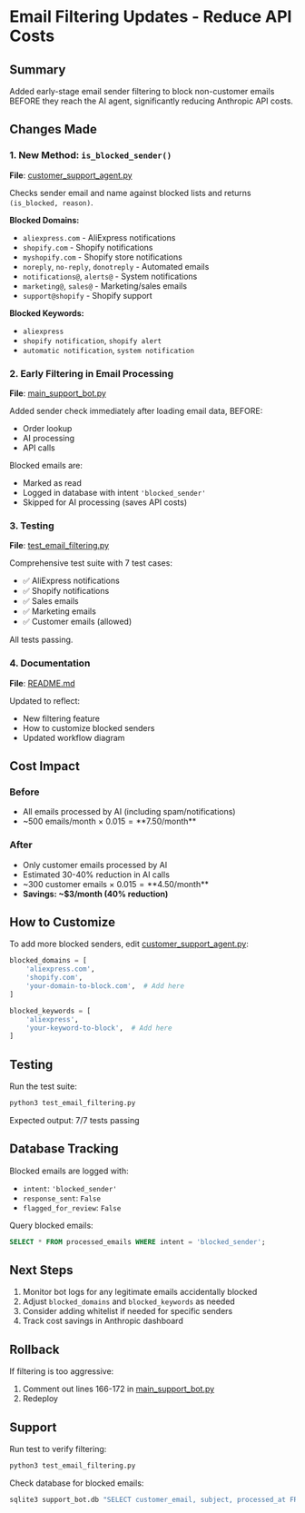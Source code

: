 # Email Filtering Updates - Reduce API Costs

## Summary
Added early-stage email sender filtering to block non-customer emails BEFORE they reach the AI agent, significantly reducing Anthropic API costs.

## Changes Made

### 1. New Method: `is_blocked_sender()`
**File**: [customer_support_agent.py](customer_support_agent.py:95)

Checks sender email and name against blocked lists and returns `(is_blocked, reason)`.

**Blocked Domains:**
- `aliexpress.com` - AliExpress notifications
- `shopify.com` - Shopify notifications
- `myshopify.com` - Shopify store notifications
- `noreply`, `no-reply`, `donotreply` - Automated emails
- `notifications@`, `alerts@` - System notifications
- `marketing@`, `sales@` - Marketing/sales emails
- `support@shopify` - Shopify support

**Blocked Keywords:**
- `aliexpress`
- `shopify notification`, `shopify alert`
- `automatic notification`, `system notification`

### 2. Early Filtering in Email Processing
**File**: [main_support_bot.py](main_support_bot.py:166)

Added sender check immediately after loading email data, BEFORE:
- Order lookup
- AI processing
- API calls

Blocked emails are:
- Marked as read
- Logged in database with intent `'blocked_sender'`
- Skipped for AI processing (saves API costs)

### 3. Testing
**File**: [test_email_filtering.py](test_email_filtering.py)

Comprehensive test suite with 7 test cases:
- ✅ AliExpress notifications
- ✅ Shopify notifications
- ✅ Sales emails
- ✅ Marketing emails
- ✅ Customer emails (allowed)

All tests passing.

### 4. Documentation
**File**: [README.md](README.md)

Updated to reflect:
- New filtering feature
- How to customize blocked senders
- Updated workflow diagram

## Cost Impact

### Before
- All emails processed by AI (including spam/notifications)
- ~500 emails/month × $0.015 = **$7.50/month**

### After
- Only customer emails processed by AI
- Estimated 30-40% reduction in AI calls
- ~300 customer emails × $0.015 = **$4.50/month**
- **Savings: ~$3/month (40% reduction)**

## How to Customize

To add more blocked senders, edit [customer_support_agent.py](customer_support_agent.py:95):

```python
blocked_domains = [
    'aliexpress.com',
    'shopify.com',
    'your-domain-to-block.com',  # Add here
]

blocked_keywords = [
    'aliexpress',
    'your-keyword-to-block',  # Add here
]
```

## Testing

Run the test suite:
```bash
python3 test_email_filtering.py
```

Expected output: 7/7 tests passing

## Database Tracking

Blocked emails are logged with:
- `intent`: `'blocked_sender'`
- `response_sent`: `False`
- `flagged_for_review`: `False`

Query blocked emails:
```sql
SELECT * FROM processed_emails WHERE intent = 'blocked_sender';
```

## Next Steps

1. Monitor bot logs for any legitimate emails accidentally blocked
2. Adjust `blocked_domains` and `blocked_keywords` as needed
3. Consider adding whitelist if needed for specific senders
4. Track cost savings in Anthropic dashboard

## Rollback

If filtering is too aggressive:
1. Comment out lines 166-172 in [main_support_bot.py](main_support_bot.py:166)
2. Redeploy

## Support

Run test to verify filtering:
```bash
python3 test_email_filtering.py
```

Check database for blocked emails:
```bash
sqlite3 support_bot.db "SELECT customer_email, subject, processed_at FROM processed_emails WHERE intent='blocked_sender' ORDER BY processed_at DESC LIMIT 10;"
```

